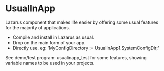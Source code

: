 # UsualInApp
Lazarus component that makes life easier by offering some usual features for the majority of applications.

* Compile and install in Lazarus as usual.
* Drop on the main form of your app.
* Directly use. eg: 'MyConfigDirectory := UsualInApp1.SystemConfigDir;'

See demo/test program: usualinapp_test for some features, showing variable names to be used in your projects.
